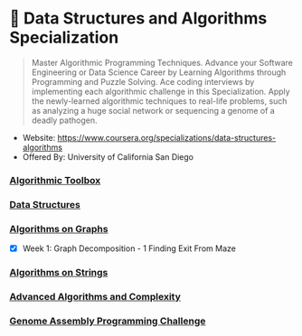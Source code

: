 # 🍨 Data Structures and Algorithms Specialization

> Master Algorithmic Programming Techniques. Advance your Software Engineering or Data Science Career by Learning Algorithms through Programming and Puzzle Solving. Ace coding interviews by implementing each algorithmic challenge in this Specialization. Apply the newly-learned algorithmic techniques to real-life problems, such as analyzing a huge social network or sequencing a genome of a deadly pathogen.

* Website: https://www.coursera.org/specializations/data-structures-algorithms
* Offered By: University of California San Diego

###  [Algorithmic Toolbox](https://www.coursera.org/learn/data-structures?specialization=data-structures-algorithms)

### [Data Structures](https://www.coursera.org/learn/data-structures?specialization=data-structures-algorithms)

### [Algorithms on Graphs](https://www.coursera.org/learn/algorithms-on-graphs?specialization=data-structures-algorithms)

* [x] Week 1: Graph Decomposition - 1 Finding Exit From Maze

### [Algorithms on Strings](https://www.coursera.org/learn/algorithms-on-strings?specialization=data-structures-algorithms)

### [Advanced Algorithms and Complexity](https://www.coursera.org/learn/advanced-algorithms-and-complexity?specialization=data-structures-algorithms)

### [Genome Assembly Programming Challenge](https://www.coursera.org/learn/assembling-genomes?specialization=data-structures-algorithms)